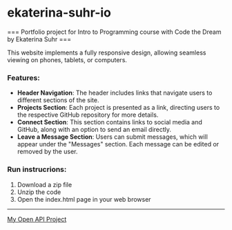 # ekaterina-suhr-io
===   Portfolio project for Intro to Programming course with Code the Dream
by Ekaterina Suhr ===


This website implements a fully responsive design, allowing seamless viewing on phones, tablets, or computers. 

### Features:

- **Header Navigation**: The header includes links that navigate users to different sections of the site.
- **Projects Section**: Each project is presented as a link, directing users to the respective GitHub repository for more details.
- **Connect Section**: This section contains links to social media and GitHub, along with an option to send an email directly.
- **Leave a Message Section**: Users can submit messages, which will appear under the "Messages" section. Each message can be edited or removed by the user.


### Run instrucrions:
1. Download a zip file
2. Unzip the code
3. Open the index.html page in your web browser

---


[My Open API Project](https://github.com/katy1313/WeatherApp)
